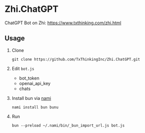 # Zhi.ChatGPT

ChatGPT Bot on Zhi: https://www.txthinking.com/zhi.html

## Usage


1. Clone

    ```
    git clone https://github.com/TxThinkingInc/Zhi.ChatGPT.git
    ```

2. Edit `bot.js`

    - bot_token
    - openai_api_key
    - chats

3. Install bun via [nami](https://github.com/txthinking/nami)

    ```
    nami install bun bunu
    ```

4. Run

    ```
    bun --preload ~/.nami/bin/_bun_import_url.js bot.js
    ```
